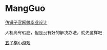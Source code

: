 # MangGuo
[仿锤子官网做毕业设计](https://cnyball.github.io/MangGuo/graduation/diploma/index.html)

人机尚有瑕疵，但是没有好的解决办法，就先这样吧

[五子棋小游戏](https://cnyball.github.io/MangGuo/graduation/fine/index.html)